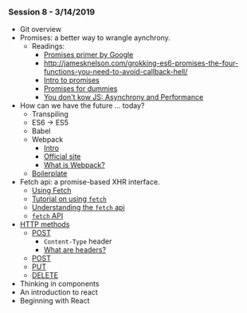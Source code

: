 ### Session 8 - 3/14/2019

- Git overview
- Promises: a better way to wrangle aynchrony.
  - Readings:
      - [Promises primer by Google](https://developers.google.com/web/fundamentals/primers/promises)
      - http://jamesknelson.com/grokking-es6-promises-the-four-functions-you-need-to-avoid-callback-hell/
      - [Intro to promises](https://flaviocopes.com/javascript-promises/)
      - [Promises for dummies](https://scotch.io/tutorials/javascript-promises-for-dummies)
      - [You don't kow JS: Asynchrony and Performance](https://github.com/js-apis/materials/blob/master/books/You%20Don't%20Know%20JS_%20Async%20%26%20Performance.pdf)
- How can we have the future ... today?
  - Transpiling
  - ES6 -> ES5
  - Babel
  - Webpack
    - [Intro](https://flaviocopes.com/webpack/)
    - [Official site](https://webpack.js.org/)
    - [What is Webpack?](https://survivejs.com/webpack/what-is-webpack/)
  - [Boilerplate](https://medium.com/@coreyhowell/webpack-babel-boilerplate-84f720511b32)
- Fetch api: a promise-based XHR interface.
  - [Using Fetch](https://developer.mozilla.org/en-US/docs/Web/API/Fetch_API/Using_Fetch)
  - [Tutorial on using `fetch`](https://medium.com/@shivani.brijmohan/introduction-to-javascript-fetch-api-b5e7f6045a84)
  - [Understanding the `fetch` api](https://flaviocopes.com/fetch-api/)
  - [`fetch` API](https://davidwalsh.name/fetch)
- [HTTP methods](https://developer.mozilla.org/en-US/docs/Web/HTTP/Methods)
  - [POST](https://developer.mozilla.org/en-US/docs/Web/HTTP/Methods/POST)
    - `Content-Type` header
    - [What are headers?](https://developer.mozilla.org/en-US/docs/Web/HTTP/Headers)
  - [POST](https://developer.mozilla.org/en-US/docs/Web/HTTP/Methods/POST)
  - [PUT](https://developer.mozilla.org/en-US/docs/Web/HTTP/Methods/PUT)
  - [DELETE](https://developer.mozilla.org/en-US/docs/Web/HTTP/Methods/DELETE)
- Thinking in components
- An introduction to react
- Beginning with React 